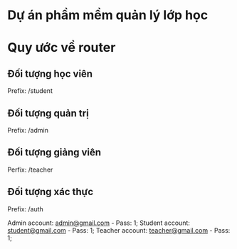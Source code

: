 # Dự án phầm mềm quản lý lớp học

# Quy ước về router

## Đối tượng học viên

Prefix: /student

## Đối tượng quản trị

Prefix: /admin

## Đối tượng giảng viên

Perfix: /teacher

## Đối tượng xác thực

Prefix: /auth

Admin account: admin@gmail.com - Pass: 1;
Student account: student@gmail.com - Pass: 1;
Teacher account: teacher@gmail.com - Pass: 1;
